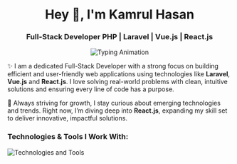 <h1 align="center">Hey 👋, I'm Kamrul Hasan</h1>
<h3 align="center">Full-Stack Developer PHP | Laravel | Vue.js | React.js</h3>

<p align="center">
  <img src="https://readme-typing-svg.demolab.com?font=Fira+Code&size=20&pause=1000&color=00C9FF&center=true&width=600&lines=Passionate+Full-Stack+Developer.;Building+Efficient+Web+Applications.;Crafting+Seamless+User+Experiences.;Currently+Mastering+React.js+to+Level+Up!" alt="Typing Animation" />
</p>

<p align="left">
✨ I am a dedicated Full-Stack Developer with a strong focus on building efficient and user-friendly web applications using technologies like <strong>Laravel</strong>, <strong>Vue.js</strong> and <strong>React.js</strong>. I love solving real-world problems with clean, intuitive solutions and ensuring every line of code has a purpose.
</p>

<p align="left">
🚀 Always striving for growth, I stay curious about emerging technologies and trends. Right now, I’m diving deep into <strong>React.js</strong>, expanding my skill set to deliver innovative, impactful solutions.
</p>

<h3 align="left">Technologies & Tools I Work With:</h3>
<p align="left">
  <img src="https://skillicons.dev/icons?i=html,css,js,tailwind,bootstrap,javascript,vue,react,nextjs,php,laravel, mysql,figma, git,github, postman,vscode,vercel,netlify" alt="Technologies and Tools" />
</p>

